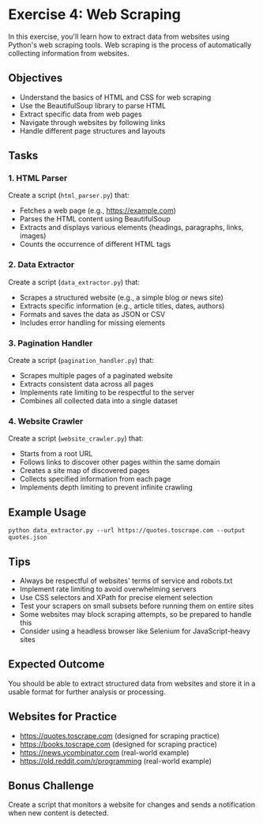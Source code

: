 # Exercise 4: Web Scraping

In this exercise, you'll learn how to extract data from websites using Python's web scraping tools. Web scraping is the process of automatically collecting information from websites.

## Objectives
- Understand the basics of HTML and CSS for web scraping
- Use the BeautifulSoup library to parse HTML
- Extract specific data from web pages
- Navigate through websites by following links
- Handle different page structures and layouts

## Tasks

### 1. HTML Parser
Create a script (`html_parser.py`) that:
- Fetches a web page (e.g., https://example.com)
- Parses the HTML content using BeautifulSoup
- Extracts and displays various elements (headings, paragraphs, links, images)
- Counts the occurrence of different HTML tags

### 2. Data Extractor
Create a script (`data_extractor.py`) that:
- Scrapes a structured website (e.g., a simple blog or news site)
- Extracts specific information (e.g., article titles, dates, authors)
- Formats and saves the data as JSON or CSV
- Includes error handling for missing elements

### 3. Pagination Handler
Create a script (`pagination_handler.py`) that:
- Scrapes multiple pages of a paginated website
- Extracts consistent data across all pages
- Implements rate limiting to be respectful to the server
- Combines all collected data into a single dataset

### 4. Website Crawler
Create a script (`website_crawler.py`) that:
- Starts from a root URL
- Follows links to discover other pages within the same domain
- Creates a site map of discovered pages
- Collects specified information from each page
- Implements depth limiting to prevent infinite crawling

## Example Usage

```
python data_extractor.py --url https://quotes.toscrape.com --output quotes.json
```

## Tips
- Always be respectful of websites' terms of service and robots.txt
- Implement rate limiting to avoid overwhelming servers
- Use CSS selectors and XPath for precise element selection
- Test your scrapers on small subsets before running them on entire sites
- Some websites may block scraping attempts, so be prepared to handle this
- Consider using a headless browser like Selenium for JavaScript-heavy sites

## Expected Outcome
You should be able to extract structured data from websites and store it in a usable format for further analysis or processing.

## Websites for Practice
- https://quotes.toscrape.com (designed for scraping practice)
- https://books.toscrape.com (designed for scraping practice)
- https://news.ycombinator.com (real-world example)
- https://old.reddit.com/r/programming (real-world example)

## Bonus Challenge
Create a script that monitors a website for changes and sends a notification when new content is detected. 
